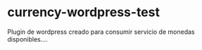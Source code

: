 # currency-wordpress-test
Plugin de wordpress creado para consumir servicio de monedas disponibles....
